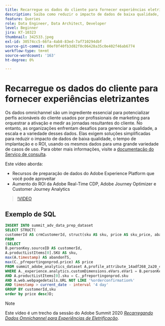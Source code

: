 ```yaml
---
title: Recarregue os dados do cliente para fornecer experiências eletrizantes
description: Saiba como reduzir o impacto de dados de baixa qualidade, reduzir o tempo de implantação e multiplicar o ROI usando os mesmos dados para uma variedade de casos de uso.
feature: Queries
role: Data Engineer, Data Architect, Developer
level: Beginner
jira: KT-10323
thumbnail: 342533.jpeg
exl-id: 30574cc5-66fa-4ab8-83ed-7af710294dbf
source-git-commit: 00ef0f40fb3d82f0c06428a35c0e402f46ab6774
workflow-type: tm+mt
source-wordcount: '163'
ht-degree: 0%

---
```


# Recarregue os dados do cliente para fornecer experiências eletrizantes

Os dados omnichannel são um ingrediente essencial para potencializar perfis acionáveis do cliente usados por profissionais de marketing para orquestrar a ativação e medir as jornadas resultantes do cliente. No entanto, as organizações enfrentam desafios para gerenciar a qualidade, a escala e a variedade desses dados. Elas exigem soluções simplificadas para reduzir o impacto de dados de baixa qualidade, o tempo de implantação e o ROI, usando os mesmos dados para uma grande variedade de casos de uso.
Para obter mais informações, visite a [documentação do Serviço de consulta](https://experienceleague.adobe.com/docs/experience-platform/query/home.html?lang=pt-BR).

Este vídeo aborda:

* Recursos de preparação de dados do Adobe Experience Platform que você pode aproveitar
* Aumento do ROI da Adobe Real-Time CDP, Adobe Journey Optimizer e Customer Journey Analytics

>[!VIDEO](https://video.tv.adobe.com/v/342533?learn=on)

## Exemplo de SQL

```sql
INSERT INTO summit_adv_data_prep_dataset
SELECT STRUCT(
customerId AS crmCustomerId, struct(sku AS sku, price AS sku_price, abandonTS AS abandonTS) AS abandonBrowse) AS _pfreportingonprod
FROM
(SELECT
B.personKey.sourceID AS customerId,
A.productListItems[0].SKU AS sku,
max(A.timestamp) AS abandonTS,
max(C._pfreportingonprod.price) AS price
FROM summit_adobe_analytics_dataset A,profile_attribute_14adf268_2a20_4dee_bee6_a6b0e34616a9 B,summit_product_dataset C
WHERE A._experience.analytics.customDimensions.eVars.eVar1 = B.personKey.sourceID
AND A.productListItems[0].sku = C._pfreportingonprod.sku
AND A.web.webpagedetails.URL NOT LIKE '%orderconfirmation%'
AND timestamp > current_date - interval '4 day'
GROUP BY customerId,sku
order by price desc)D;
```

>[!NOTE]
>
>Este vídeo é um trecho da sessão do Adobe Summit 2020 *[Recarregando Dados Omnichannel para Experiências de Eletrificação](https://business.adobe.com/summit/2022/sessions/recharging-omnichannel-data-for-electrifying-exper-s409.html)*.
